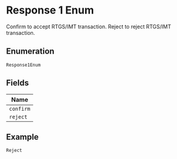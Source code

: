 
# Response 1 Enum

Confirm to accept RTGS/IMT transaction. Reject to reject RTGS/IMT transaction.

## Enumeration

`Response1Enum`

## Fields

| Name |
|  --- |
| `confirm` |
| `reject` |

## Example

```
Reject
```

